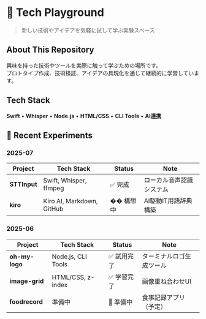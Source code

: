 # 🔬 Tech Playground

> 新しい技術やアイデアを気軽に試して学ぶ実験スペース

## About This Repository
興味を持った技術やツールを実際に触って学ぶための場所です。  
プロトタイプ作成、技術検証、アイデアの具現化を通じて継続的に学習しています。

## Tech Stack
**Swift** • **Whisper** • **Node.js** • **HTML/CSS** • **CLI Tools** • **AI連携**

## 🚀 Recent Experiments

### 2025-07
| Project | Tech Stack | Status | Note |
|---------|------------|--------|------|
| **STTInput** | Swift, Whisper, ffmpeg | ✅ 完成 | ローカル音声認識システム |
| **kiro** | Kiro AI, Markdown, GitHub | �� 構想中 | AI駆動IT用語辞典構築 |

### 2025-06  
| Project | Tech Stack | Status | Note |
|---------|------------|--------|------|
| **oh-my-logo** | Node.js, CLI Tools | ✅ 試用完了 | ターミナルロゴ生成ツール |
| **image-grid** | HTML/CSS, z-index | ✅ 学習完了 | 画像重ね合わせUI |
| **foodrecord** | 準備中 | 🔧 準備中 | 食事記録アプリ（予定） |
